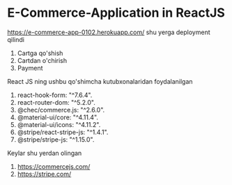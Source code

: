 # E-Commerce-Application in ReactJS

https://e-commerce-app-0102.herokuapp.com/ shu yerga deployment qilindi

1. Cartga qo'shish
2. Cartdan o'chirish
3. Payment

React JS ning ushbu qo'shimcha kutubxonalaridan foydalanilgan

1. react-hook-form: "^7.6.4". 
2. react-router-dom: "^5.2.0".
3. @chec/commerce.js: "^2.6.0". 
4. @material-ui/core: "^4.11.4".
5. @material-ui/icons: "^4.11.2". 
6. @stripe/react-stripe-js: "^1.4.1".
7. @stripe/stripe-js: "^1.15.0".


Keylar shu yerdan olingan

1. https://commercejs.com/
2. https://stripe.com/
